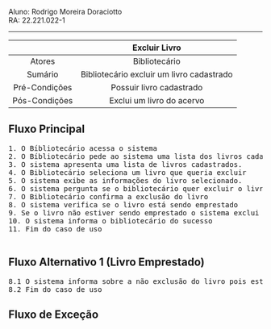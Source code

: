 Aluno: Rodrigo Moreira Doraciotto  
RA: 22.221.022-1
***
|  | Excluir Livro |
| :---: | :---: |
| Atores | Bibliotecário |
| Sumário |  Bibliotecário excluir um livro cadastrado |
| Pré-Condições | Possuir livro cadastrado |
| Pós-Condições | Exclui um livro do acervo |

## Fluxo Principal
<PRE>
1. O Bíbliotecário acessa o sistema
2. O Bíbliotecário pede ao sistema uma lista dos livros cadastrados
3. O sistema apresenta uma lista de livros cadastrados.
4. O Bibliotecário seleciona um livro que queria excluir
5. O sistema exibe as informações do livro selecionado.
6. O sistema pergunta se o bibliotecário quer excluir o livro.
7. O Bibliotecário confirma a exclusão do livro
8. O sistema verifica se o livro está sendo emprestado
9. Se o livro não estiver sendo emprestado o sistema exclui o livro
10. O sistema informa o bibliotecário do sucesso 
11. Fim do caso de uso

</PRE>
## Fluxo Alternativo 1 (Livro Emprestado)
<PRE>
8.1 O sistema informa sobre a não exclusão do livro pois está sendo emprestado no momento
8.2 Fim do caso de uso
</PRE>

## Fluxo de Exceção
<PRE>

</PRE>